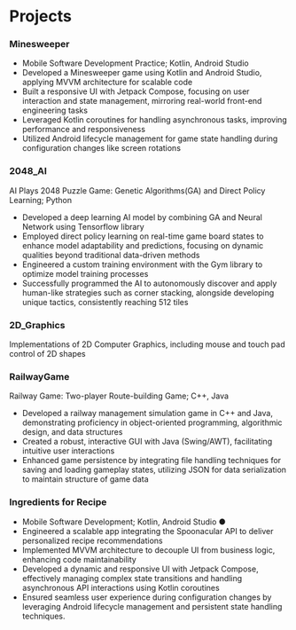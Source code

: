 # Projects

### Minesweeper
- Mobile Software Development Practice; Kotlin, Android Studio
- Developed a Minesweeper game using Kotlin and Android Studio, applying MVVM architecture for scalable code
- Built a responsive UI with Jetpack Compose, focusing on user interaction and state management, mirroring real-world front-end engineering tasks
- Leveraged Kotlin coroutines for handling asynchronous tasks, improving performance and responsiveness
- Utilized Android lifecycle management for game state handling during configuration changes like screen rotations

### 2048_AI
AI Plays 2048 Puzzle Game: Genetic Algorithms(GA) and Direct Policy Learning; Python
- Developed a deep learning AI model by combining GA and Neural Network using Tensorflow library
- Employed direct policy learning on real-time game board states to enhance model adaptability and predictions, focusing on dynamic qualities beyond traditional data-driven methods
- Engineered a custom training environment with the Gym library to optimize model training processes
- Successfully programmed the AI to autonomously discover and apply human-like strategies such as corner stacking, alongside developing unique tactics, consistently reaching 512 tiles

### 2D_Graphics
Implementations of 2D Computer Graphics, including mouse and touch pad control of 2D shapes

### RailwayGame
Railway Game: Two-player Route-building Game; C++, Java
- Developed a railway management simulation game in C++ and Java, demonstrating proficiency in object-oriented programming, algorithmic design, and data structures
- Created a robust, interactive GUI with Java (Swing/AWT), facilitating intuitive user interactions
- Enhanced game persistence by integrating file handling techniques for saving and loading gameplay states, utilizing JSON for data serialization to maintain structure of game data

### Ingredients for Recipe
- Mobile Software Development; Kotlin, Android Studio ●
- Engineered a scalable app integrating the Spoonacular API to deliver personalized recipe recommendations
- Implemented MVVM architecture to decouple UI from business logic, enhancing code maintainability
- Developed a dynamic and responsive UI with Jetpack Compose, effectively managing complex state transitions and
handling asynchronous API interactions using Kotlin coroutines
- Ensured seamless user experience during configuration changes by leveraging Android lifecycle management and
persistent state handling techniques.
